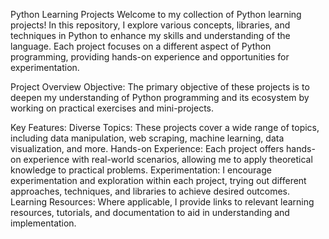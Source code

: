 Python Learning Projects
Welcome to my collection of Python learning projects! In this repository, I explore various concepts, libraries, and techniques in Python to enhance my skills and understanding of the language. Each project focuses on a different aspect of Python programming, providing hands-on experience and opportunities for experimentation.

Project Overview
Objective:
The primary objective of these projects is to deepen my understanding of Python programming and its ecosystem by working on practical exercises and mini-projects.

Key Features:
Diverse Topics: These projects cover a wide range of topics, including data manipulation, web scraping, machine learning, data visualization, and more.
Hands-on Experience: Each project offers hands-on experience with real-world scenarios, allowing me to apply theoretical knowledge to practical problems.
Experimentation: I encourage experimentation and exploration within each project, trying out different approaches, techniques, and libraries to achieve desired outcomes.
Learning Resources: Where applicable, I provide links to relevant learning resources, tutorials, and documentation to aid in understanding and implementation.
